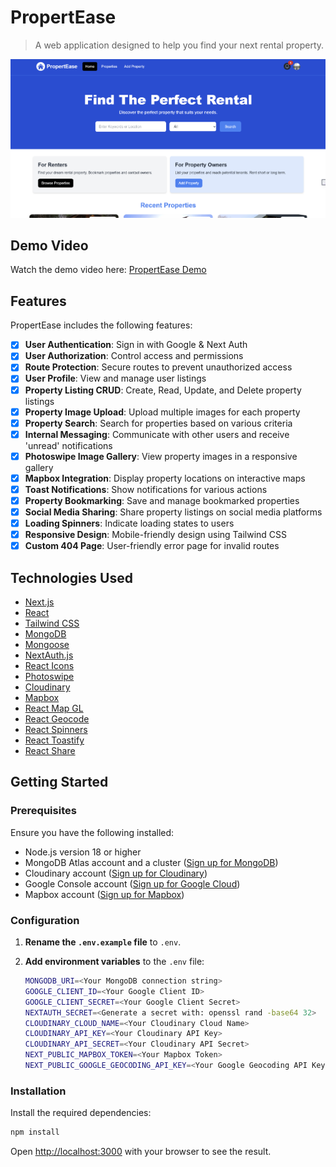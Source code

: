 # PropertEase

> A web application designed to help you find your next rental property.

<img src="/screen.png" alt="PropertEase Screenshot" />

## Demo Video

Watch the demo video here: [PropertEase Demo](https://drive.google.com/file/d/1oGTPGsT02RP1j7ZEiAWB6SbzGXOjChfq/view?usp=drive_link)

## Features

PropertEase includes the following features:

- [x] **User Authentication**: Sign in with Google & Next Auth
- [x] **User Authorization**: Control access and permissions
- [x] **Route Protection**: Secure routes to prevent unauthorized access
- [x] **User Profile**: View and manage user listings
- [x] **Property Listing CRUD**: Create, Read, Update, and Delete property listings
- [x] **Property Image Upload**: Upload multiple images for each property
- [x] **Property Search**: Search for properties based on various criteria
- [x] **Internal Messaging**: Communicate with other users and receive 'unread' notifications
- [x] **Photoswipe Image Gallery**: View property images in a responsive gallery
- [x] **Mapbox Integration**: Display property locations on interactive maps
- [x] **Toast Notifications**: Show notifications for various actions
- [x] **Property Bookmarking**: Save and manage bookmarked properties
- [x] **Social Media Sharing**: Share property listings on social media platforms
- [x] **Loading Spinners**: Indicate loading states to users
- [x] **Responsive Design**: Mobile-friendly design using Tailwind CSS
- [x] **Custom 404 Page**: User-friendly error page for invalid routes

## Technologies Used

- [Next.js](https://nextjs.org/)
- [React](https://reactjs.org/)
- [Tailwind CSS](https://tailwindcss.com/)
- [MongoDB](https://www.mongodb.com/)
- [Mongoose](https://mongoosejs.com/)
- [NextAuth.js](https://next-auth.js.org/)
- [React Icons](https://react-icons.github.io/react-icons/)
- [Photoswipe](https://photoswipe.com/)
- [Cloudinary](https://cloudinary.com/)
- [Mapbox](https://www.mapbox.com/)
- [React Map GL](https://visgl.github.io/react-map-gl/)
- [React Geocode](https://www.npmjs.com/package/react-geocode)
- [React Spinners](https://www.npmjs.com/package/react-spinners)
- [React Toastify](https://fkhadra.github.io/react-toastify/)
- [React Share](https://www.npmjs.com/package/react-share)

## Getting Started

### Prerequisites

Ensure you have the following installed:

- Node.js version 18 or higher
- MongoDB Atlas account and a cluster ([Sign up for MongoDB](https://www.mongodb.com/))
- Cloudinary account ([Sign up for Cloudinary](https://cloudinary.com/))
- Google Console account ([Sign up for Google Cloud](https://console.cloud.google.com/))
- Mapbox account ([Sign up for Mapbox](https://www.mapbox.com/))

### Configuration

1. **Rename the `.env.example` file** to `.env`.
2. **Add environment variables** to the `.env` file:

    ```bash
    MONGODB_URI=<Your MongoDB connection string>
    GOOGLE_CLIENT_ID=<Your Google Client ID>
    GOOGLE_CLIENT_SECRET=<Your Google Client Secret>
    NEXTAUTH_SECRET=<Generate a secret with: openssl rand -base64 32>
    CLOUDINARY_CLOUD_NAME=<Your Cloudinary Cloud Name>
    CLOUDINARY_API_KEY=<Your Cloudinary API Key>
    CLOUDINARY_API_SECRET=<Your Cloudinary API Secret>
    NEXT_PUBLIC_MAPBOX_TOKEN=<Your Mapbox Token>
    NEXT_PUBLIC_GOOGLE_GEOCODING_API_KEY=<Your Google Geocoding API Key>
    ```

### Installation

Install the required dependencies:

```bash
npm install
```

Open [http://localhost:3000](http://localhost:3000) with your browser to see the result.
